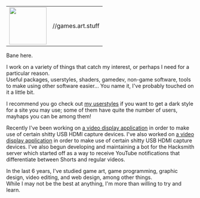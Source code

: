 | | |
|-|-|
<img src="https://user-images.githubusercontent.com/19144524/119286651-3672cf00-bc88-11eb-9110-b539b8bca301.png" height=100px width=100px> | //games.art.stuff

Bane here.  

I work on a variety of things that catch my interest, or perhaps I need for a particular reason.  
Useful packages, userstyles, shaders, gamedev, non-game software, tools to make using other software easier... You name it, I've probably touched on it a little bit.  

I recommend you go check out [my userstyles](https://jordy3d.github.io/banecss) if you want to get a dark style for a site you may use; some of them have quite the number of users, mayhaps you can be among them!  

Recently I've been working on [a video display application](https://github.com/Jordy3D/VideoIn-Out) in order to make use of certain shitty USB HDMI capture devices. I've also worked on [a video display application](https://github.com/GlitcherOG/Capture-Display) in order to make use of certain shitty USB HDMI capture devices. I've also begun developing and maintaining a bot for the Hacksmith server which started off as a way to receive YouTube notifications that differentiate between Shorts and regular videos.

In the last 6 years, I've studied game art, game programming, graphic design, video editing, and web design, among other things.  
While I may not be the best at anything, I'm more than willing to try and learn.

<!--
**Jordy3D/jordy3d** is a ✨ _special_ ✨ repository because its `README.md` (this file) appears on your GitHub profile.

Here are some ideas to get you started:

- 🔭 I’m currently working on ...
- 🌱 I’m currently learning ...
- 👯 I’m looking to collaborate on ...
- 🤔 I’m looking for help with ...
- 💬 Ask me about ...
- 📫 How to reach me: ...
- 😄 Pronouns: ...
- ⚡ Fun fact: ...
-->
